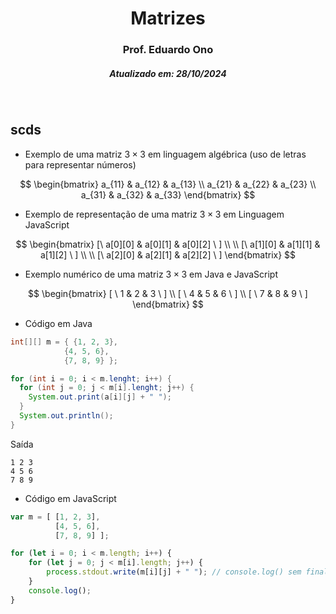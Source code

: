<h1 align="center">Matrizes</h1>
<h3 align="center">Prof. Eduardo Ono</h3>
<h5 align="center">Atualizado em: 28/10/2024</h5>

&nbsp;

## scds

* Exemplo de uma matriz $3 \times 3$ em linguagem algébrica (uso de letras para representar números)

$$
\begin{bmatrix}
a_{11} & a_{12} & a_{13} \\
a_{21} & a_{22} & a_{23} \\
a_{31} & a_{32} & a_{33}
\end{bmatrix}
$$

* Exemplo de representação de uma matriz $3 \times 3$ em Linguagem JavaScript

$$
\begin{bmatrix}
[\  a[0][0] & a[0][1] & a[0][2] \ ] \\ \\
[\ a[1][0] & a[1][1] & a[1][2] \ ] \\ \\
[\ a[2][0] & a[2][1] & a[2][2] \ ]
\end{bmatrix}
$$

* Exemplo numérico de uma matriz $3 \times 3$ em Java e JavaScript

$$
\begin{bmatrix}
[ \ 1 & 2 & 3 \ ] \\
[ \ 4 & 5 & 6 \ ] \\
[ \ 7 & 8 & 9 \ ]
\end{bmatrix}
$$

* Código em Java

```java
int[][] m = { {1, 2, 3},
            {4, 5, 6},
            {7, 8, 9} };
```

```java
for (int i = 0; i < m.lenght; i++) {
  for (int j = 0; j < m[i].lenght; j++) {
    System.out.print(a[i][j] + " ");
  }
  System.out.println();
}
```

Saída

```
1 2 3
4 5 6
7 8 9
```

* Código em JavaScript

```JavaScript
var m = [ [1, 2, 3],
          [4, 5, 6],
          [7, 8, 9] ];

for (let i = 0; i < m.length; i++) {
    for (let j = 0; j < m[i].length; j++) {
        process.stdout.write(m[i][j] + " "); // console.log() sem final de linha
    }
    console.log();
}
```

&nbsp;
